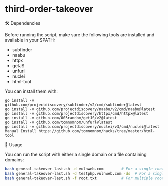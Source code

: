 # third-order-takeover
🛠 Dependencies

Before running the script, make sure the following tools are installed and available in your $PATH:
- subfinder
- naabu
- httpx
- getJS
- unfurl
- nuclei
- html-tool

You can install them with:
```
go install -v github.com/projectdiscovery/subfinder/v2/cmd/subfinder@latest
go install -v github.com/projectdiscovery/naabu/v2/cmd/naabu@latest
go install -v github.com/projectdiscovery/httpx/cmd/httpx@latest
go install -v github.com/003random/getJS/v2@latest
go install -v github.com/tomnomnom/unfurl@latest
go install -v github.com/projectdiscovery/nuclei/v3/cmd/nuclei@latest
Manual Install https://github.com/tomnomnom/hacks/tree/master/html-tool
```
🚀 Usage

You can run the script with either a single domain or a file containing domains:
```bash
bash general-takeover-last.sh -d vulnweb.com        # For a single root domain
bash general-takeover-last.sh -d testphp.vulnweb.com -ds  # For a single subdomain
bash general-takeover-last.sh -f root.txt           # For multiple root domains
```
